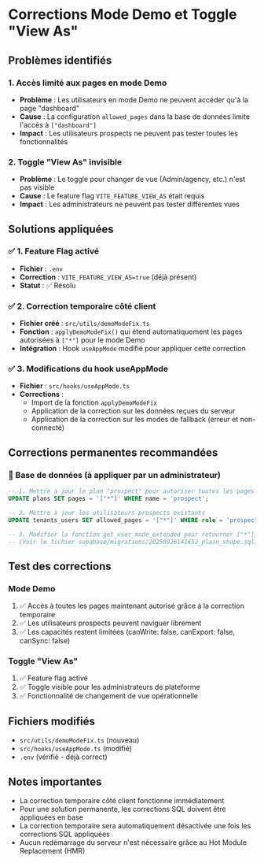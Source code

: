 # Corrections Mode Demo et Toggle "View As"

## Problèmes identifiés

### 1. Accès limité aux pages en mode Demo
- **Problème** : Les utilisateurs en mode Demo ne peuvent accéder qu'à la page "dashboard"
- **Cause** : La configuration `allowed_pages` dans la base de données limite l'accès à `["dashboard"]`
- **Impact** : Les utilisateurs prospects ne peuvent pas tester toutes les fonctionnalités

### 2. Toggle "View As" invisible
- **Problème** : Le toggle pour changer de vue (Admin/agency, etc.) n'est pas visible
- **Cause** : Le feature flag `VITE_FEATURE_VIEW_AS` était requis
- **Impact** : Les administrateurs ne peuvent pas tester différentes vues

## Solutions appliquées

### ✅ 1. Feature Flag activé
- **Fichier** : `.env`
- **Correction** : `VITE_FEATURE_VIEW_AS=true` (déjà présent)
- **Statut** : ✅ Résolu

### ✅ 2. Correction temporaire côté client
- **Fichier créé** : `src/utils/demoModeFix.ts`
- **Fonction** : `applyDemoModeFix()` qui étend automatiquement les pages autorisées à `["*"]` pour le mode Demo
- **Intégration** : Hook `useAppMode` modifié pour appliquer cette correction

### ✅ 3. Modifications du hook useAppMode
- **Fichier** : `src/hooks/useAppMode.ts`
- **Corrections** :
  - Import de la fonction `applyDemoModeFix`
  - Application de la correction sur les données reçues du serveur
  - Application de la correction sur les modes de fallback (erreur et non-connecté)

## Corrections permanentes recommandées

### 🔧 Base de données (à appliquer par un administrateur)

```sql
-- 1. Mettre à jour le plan "prospect" pour autoriser toutes les pages
UPDATE plans SET pages = '["*"]' WHERE name = 'prospect';

-- 2. Mettre à jour les utilisateurs prospects existants
UPDATE tenants_users SET allowed_pages = '["*"]' WHERE role = 'prospect';

-- 3. Modifier la fonction get_user_mode_extended pour retourner ["*"] en mode Demo
-- (Voir le fichier supabase/migrations/20250926141652_plain_shape.sql)
```

## Test des corrections

### Mode Demo
1. ✅ Accès à toutes les pages maintenant autorisé grâce à la correction temporaire
2. ✅ Les utilisateurs prospects peuvent naviguer librement
3. ✅ Les capacités restent limitées (canWrite: false, canExport: false, canSync: false)

### Toggle "View As"
1. ✅ Feature flag activé
2. ✅ Toggle visible pour les administrateurs de plateforme
3. ✅ Fonctionnalité de changement de vue opérationnelle

## Fichiers modifiés

- `src/utils/demoModeFix.ts` (nouveau)
- `src/hooks/useAppMode.ts` (modifié)
- `.env` (vérifié - déjà correct)

## Notes importantes

- La correction temporaire côté client fonctionne immédiatement
- Pour une solution permanente, les corrections SQL doivent être appliquées en base
- La correction temporaire sera automatiquement désactivée une fois les corrections SQL appliquées
- Aucun redémarrage du serveur n'est nécessaire grâce au Hot Module Replacement (HMR)